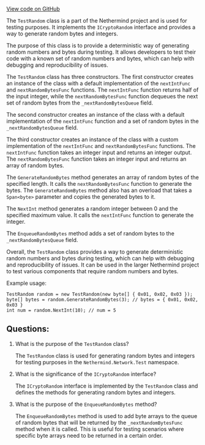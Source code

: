 [View code on GitHub](https://github.com/nethermindeth/nethermind/Nethermind.Network.Test/TestRandom.cs)

The `TestRandom` class is a part of the Nethermind project and is used for testing purposes. It implements the `ICryptoRandom` interface and provides a way to generate random bytes and integers. 

The purpose of this class is to provide a deterministic way of generating random numbers and bytes during testing. It allows developers to test their code with a known set of random numbers and bytes, which can help with debugging and reproducibility of issues. 

The `TestRandom` class has three constructors. The first constructor creates an instance of the class with a default implementation of the `nextIntFunc` and `nextRandomBytesFunc` functions. The `nextIntFunc` function returns half of the input integer, while the `nextRandomBytesFunc` function dequeues the next set of random bytes from the `_nextRandomBytesQueue` field. 

The second constructor creates an instance of the class with a default implementation of the `nextIntFunc` function and a set of random bytes in the `_nextRandomBytesQueue` field. 

The third constructor creates an instance of the class with a custom implementation of the `nextIntFunc` and `nextRandomBytesFunc` functions. The `nextIntFunc` function takes an integer input and returns an integer output. The `nextRandomBytesFunc` function takes an integer input and returns an array of random bytes. 

The `GenerateRandomBytes` method generates an array of random bytes of the specified length. It calls the `nextRandomBytesFunc` function to generate the bytes. The `GenerateRandomBytes` method also has an overload that takes a `Span<byte>` parameter and copies the generated bytes to it. 

The `NextInt` method generates a random integer between 0 and the specified maximum value. It calls the `nextIntFunc` function to generate the integer. 

The `EnqueueRandomBytes` method adds a set of random bytes to the `_nextRandomBytesQueue` field. 

Overall, the `TestRandom` class provides a way to generate deterministic random numbers and bytes during testing, which can help with debugging and reproducibility of issues. It can be used in the larger Nethermind project to test various components that require random numbers and bytes. 

Example usage:

```
TestRandom random = new TestRandom(new byte[] { 0x01, 0x02, 0x03 });
byte[] bytes = random.GenerateRandomBytes(3); // bytes = { 0x01, 0x02, 0x03 }
int num = random.NextInt(10); // num = 5
```
## Questions: 
 1. What is the purpose of the `TestRandom` class?
    
    The `TestRandom` class is used for generating random bytes and integers for testing purposes in the `Nethermind.Network.Test` namespace.

2. What is the significance of the `ICryptoRandom` interface?
    
    The `ICryptoRandom` interface is implemented by the `TestRandom` class and defines the methods for generating random bytes and integers.

3. What is the purpose of the `EnqueueRandomBytes` method?
    
    The `EnqueueRandomBytes` method is used to add byte arrays to the queue of random bytes that will be returned by the `_nextRandomBytesFunc` method when it is called. This is useful for testing scenarios where specific byte arrays need to be returned in a certain order.